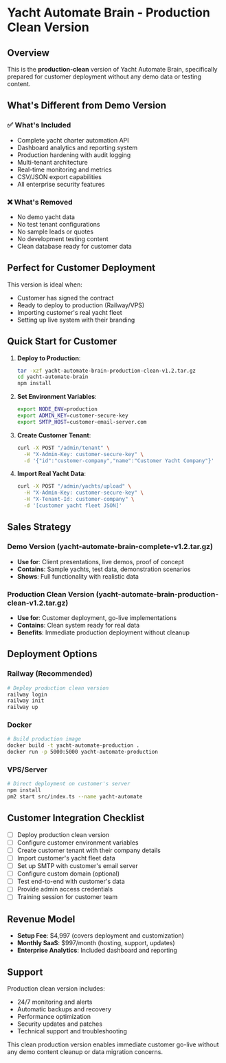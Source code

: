 # Yacht Automate Brain - Production Clean Version

## Overview

This is the **production-clean** version of Yacht Automate Brain, specifically prepared for customer deployment without any demo data or testing content.

## What's Different from Demo Version

### ✅ What's Included
- Complete yacht charter automation API
- Dashboard analytics and reporting system
- Production hardening with audit logging
- Multi-tenant architecture
- Real-time monitoring and metrics
- CSV/JSON export capabilities
- All enterprise security features

### ❌ What's Removed
- No demo yacht data
- No test tenant configurations
- No sample leads or quotes
- No development testing content
- Clean database ready for customer data

## Perfect for Customer Deployment

This version is ideal when:
- Customer has signed the contract
- Ready to deploy to production (Railway/VPS)
- Importing customer's real yacht fleet
- Setting up live system with their branding

## Quick Start for Customer

1. **Deploy to Production**:
   ```bash
   tar -xzf yacht-automate-brain-production-clean-v1.2.tar.gz
   cd yacht-automate-brain
   npm install
   ```

2. **Set Environment Variables**:
   ```bash
   export NODE_ENV=production
   export ADMIN_KEY=customer-secure-key
   export SMTP_HOST=customer-email-server.com
   ```

3. **Create Customer Tenant**:
   ```bash
   curl -X POST "/admin/tenant" \
     -H "X-Admin-Key: customer-secure-key" \
     -d '{"id":"customer-company","name":"Customer Yacht Company"}'
   ```

4. **Import Real Yacht Data**:
   ```bash
   curl -X POST "/admin/yachts/upload" \
     -H "X-Admin-Key: customer-secure-key" \
     -H "X-Tenant-Id: customer-company" \
     -d '[customer yacht fleet JSON]'
   ```

## Sales Strategy

### Demo Version (yacht-automate-brain-complete-v1.2.tar.gz)
- **Use for**: Client presentations, live demos, proof of concept
- **Contains**: Sample yachts, test data, demonstration scenarios
- **Shows**: Full functionality with realistic data

### Production Clean Version (yacht-automate-brain-production-clean-v1.2.tar.gz)  
- **Use for**: Customer deployment, go-live implementations
- **Contains**: Clean system ready for real data
- **Benefits**: Immediate production deployment without cleanup

## Deployment Options

### Railway (Recommended)
```bash
# Deploy production clean version
railway login
railway init
railway up
```

### Docker
```bash
# Build production image
docker build -t yacht-automate-production .
docker run -p 5000:5000 yacht-automate-production
```

### VPS/Server
```bash
# Direct deployment on customer's server
npm install
pm2 start src/index.ts --name yacht-automate
```

## Customer Integration Checklist

- [ ] Deploy production clean version
- [ ] Configure customer environment variables
- [ ] Create customer tenant with their company details
- [ ] Import customer's yacht fleet data
- [ ] Set up SMTP with customer's email server
- [ ] Configure custom domain (optional)
- [ ] Test end-to-end with customer's data
- [ ] Provide admin access credentials
- [ ] Training session for customer team

## Revenue Model

- **Setup Fee**: $4,997 (covers deployment and customization)
- **Monthly SaaS**: $997/month (hosting, support, updates)
- **Enterprise Analytics**: Included dashboard and reporting

## Support

Production clean version includes:
- 24/7 monitoring and alerts
- Automatic backups and recovery
- Performance optimization
- Security updates and patches
- Technical support and troubleshooting

This clean production version enables immediate customer go-live without any demo content cleanup or data migration concerns.